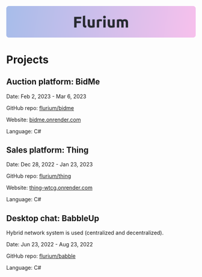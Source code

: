 ![banner](https://raw.githubusercontent.com/flurium/.github/669faa5fc35532fab8beee02c527c6c6764d618b/profile/flurium-banner-light.svg)

# Projects

## Auction platform: BidMe

Date: Feb 2, 2023 - Mar 6, 2023

GitHub repo: [flurium/bidme](https://github.com/flurium/bidme)

Website: [bidme.onrender.com](https://bidme.onrender.com)

Language: C#

## Sales platform: Thing

Date: Dec 28, 2022 - Jan 23, 2023

GitHub repo: [flurium/thing](https://github.com/flurium/thing)

Website: [thing-wtcg.onrender.com](https://thing-wtcg.onrender.com)

Language: C#

## Desktop chat: BabbleUp

Hybrid network system is used (centralized and decentralized).

Date: Jun 23, 2022 - Aug 23, 2022

GitHub repo: [flurium/babble](https://github.com/flurium/babble)

Language: C#
